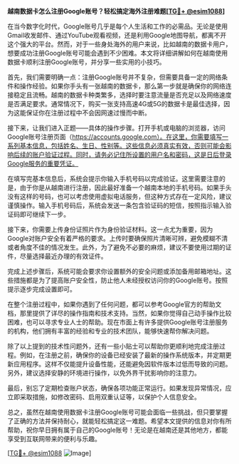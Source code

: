 **越南数据卡怎么注册Google账号？轻松搞定海外注册难题[[TG💪+ @esim1088](https://t.me/s/esim1088)]**

在当今数字化时代，Google账号几乎是每个人生活和工作的必需品。无论是使用Gmail收发邮件、通过YouTube观看视频，还是利用Google地图导航，都离不开这个强大的平台。然而，对于一些身处海外的用户来说，比如越南的数据卡用户，想要成功注册Google账号可能会遇到不少困难。本文将详细讲解如何在越南使用数据卡顺利注册Google账号，并分享一些实用的小技巧。

首先，我们需要明确一点：注册Google账号并不复杂，但需要具备一定的网络条件和操作经验。如果你手头有一张越南的数据卡，那么第一步就是确保你的网络连接稳定且流畅。越南的数据卡种类繁多，选择时要注意流量是否充足以及网络速度是否满足要求。通常情况下，购买一张支持高速4G或5G的数据卡是最佳选择，因为这能保证你在注册过程中不会因网速过慢而中断。

接下来，让我们进入正题——具体的操作步骤。打开手机或电脑的浏览器，访问Google账号注册页面（https://accounts.google.com）。在这里，你需要填写一系列基本信息，包括姓名、生日、性别等。这些信息必须真实有效，否则可能会影响后续的账户验证过程。同时，请务必记住所设置的用户名和密码，这是日后登录Google服务的重要凭证。

在填写完基本信息后，系统会提示你输入手机号码以完成验证。这里需要注意的是，由于你是从越南进行注册，因此最好准备一个越南本地的手机号码。如果手头没有这样的号码，也可以考虑使用虚拟电话服务，但这种方式存在一定风险，建议谨慎操作。输入手机号码后，系统会发送一条包含验证码的短信，按照指示输入验证码即可继续下一步。

接下来，你需要上传身份证照片作为身份验证材料。这一点尤为重要，因为Google对账户安全有着严格的要求。上传时要确保照片清晰可辨，避免模糊不清或者角度不佳的情况发生。此外，为了避免不必要的麻烦，建议不要使用过期的证件，尽量选择最近办理的有效证件。

完成上述步骤后，系统可能会要求你设置额外的安全问题或添加备用邮箱地址。这些措施都是为了提高账户安全性，防止他人未经授权访问你的Google账号。按照提示逐步完成设置即可。

在整个注册过程中，如果你遇到了任何问题，都可以参考Google官方的帮助文档，那里提供了详尽的操作指南和技术支持。当然，如果你觉得自己动手操作比较困难，也可以寻求专业人士的帮助。现在市面上有许多提供Google账号注册服务的机构，他们拥有丰富的经验和专业的技术团队，能够快速帮你解决问题。

除了以上提到的技术性问题外，还有一些小贴士可以帮助你更顺利地完成注册过程。例如，在注册之前，确保你的设备已经安装了最新的操作系统版本，并定期更新应用程序。这样不仅能提升设备性能，还能避免因软件版本过低而导致的问题。另外，建议选择安静的环境进行操作，以免外界干扰影响你的注意力。

最后，别忘了定期检查账户状态，确保各项功能正常运行。如果发现异常情况，应立即采取措施，如修改密码、启用双重认证等，以保护个人信息安全。

总之，虽然在越南使用数据卡注册Google账号可能会面临一些挑战，但只要掌握了正确的方法并保持耐心，就能轻松搞定这一难题。希望本文提供的信息对你有所帮助，祝你早日拥有属于自己的Google账号！无论是在越南还是其他地方，都能享受到互联网带来的便利与乐趣。

[[TG💪+ @esim1088](https://t.me/s/esim1088) ![Image](https://i.postimg.cc/4NQfJmqS/Snipaste-2025-05-13-00-14-12.png)]